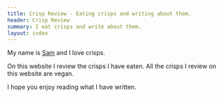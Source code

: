 ```yaml
---
title: Crisp Review - Eating crisps and writing about them.
header: Crisp Review
summary: I eat crisps and write about them.
layout: index
---
```

My name is [Sam](https://www.samwalton.co.uk) and I love crisps.

On this website I review the crisps I have eaten. All the crisps I review on this website are vegan. 

I hope you enjoy reading what I have written.


